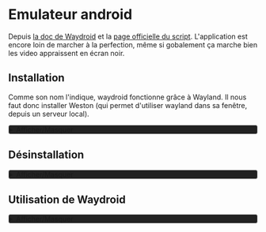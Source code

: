 # Emulateur android

Depuis [la doc de Waydroid](https://docs.waydro.id/usage/install-on-desktops) et la [page officielle du script](https://github.com/casualsnek/waydroid_script).
L'application est encore loin de marcher à la perfection, même si gobalement ça marche bien les video appraissent en écran noir.

## Installation

Comme son nom l'indique, waydroid fonctionne grâce à Wayland. Il nous faut donc installer Weston (qui permet d'utiliser wayland dans sa fenêtre, depuis un serveur local).

<details style="background-color: #222222; border: 1px solid #ccc; border-radius: 4px;">
<summary>Afficher/Masquer</summary>


### Installation de waydroid et weston

<details style="background-color: #222222; border: 1px solid #ccc; border-radius: 4px;">
<summary>Afficher/Masquer</summary>

```bash
sudo nala install -y curl ca-certificates lzip python3.10-venv sqlite3
curl https://repo.waydro.id | sudo bash
sudo nala update
sudo nala install -y waydroid weston
sudo waydroid init -s GAPPS -f
```

Ensuite lancez weston et waydroid

```bash
weston
waydroid first-launch
```

### Récupérer son ID

```bash
git clone https://github.com/casualsnek/waydroid_script
cd waydroid_script
python3 -m venv venv
venv/bin/pip install -r requirements.txt
sudo venv/bin/python3 main.py certified
```

Ca retourne

```bash
XXXXXXXXXXXXXXXXXXX
   ^----- Open https://google.com/android/uncertified/?pli=1
          Login with your google id then submit the form with id shown above
```

Ouvrez le lien de [la page d'enregistrement de Google'](https://www.google.com/android/uncertified/?pli=1) en faisant "CTRL+Clic gauche".

Et entrez votre android id "XXXXXXXXXXXXXXXXXXX"

Si au bout de 2 ou 3 redémmarages il y a toujours l'alerte de signature, il faut bien attendre 15 minutes (pour que l'appareil soit bien enregistré), ensuite fermez et relancez waydroid.

Au reboot, il y aura une notification qui propose de compléter l'installation "Waydroid x86_64 Device setup in progress - Tap to finish Waydroid x86_64 Device setup".
Complétez l'installation en connectant votre compte.

</details>


### Installation approfondie

<details style="background-color: #222222; border: 1px solid #ccc; border-radius: 4px;">
<summary>Afficher/Masquer</summary>

```bash
sudo venv/bin/python3 main.py install gapps
```

Ensuite

```bash
sudo venv/bin/python3 main.py install magisk
```

-> Ouvez "Magisk Delta", faites l'update APP, puis la deuxième (celle du haut en choisissant "Direct Install(modify / system directly)")

Si vous avez un CPU intel (marche sur amd aussi)

```bash
sudo venv/bin/python3 main.py install libhoudini
```

Ensuite

```bash
sudo venv/bin/python3 main.py install smartdock
```

Ensuite

```bash
sudo venv/bin/python3 main.py install widevine
```

Puis

```bash
sudo venv/bin/python3 main.py hack hidestatusbar
```

Si vous avez un CPU amd, vous pouvez utilisez libnk au lieu de libhoudini

```bash
sudo venv/bin/python3 main.py uninstall libhoudini
sudo venv/bin/python3 main.py install libndk
```

Plus besoin d'installer MicroG

```bash
sudo venv/bin/python3 main.py install microg
```

</details>

### Installer MiXplorer, Material Files, Aurora Store et Droid-ify

```bash
wget https://github.com/RogerBytes/Androigy/releases/download/v0.0.1-data/Aurora_Store_4.2.5.apk
waydroid app install Aurora_Store_4.2.5.apk
wget https://f-droid.org/repo/com.looker.droidify_610.apk
waydroid app install com.looker.droidify_610.apk
wget https://github.com/RogerBytes/Androigy/releases/download/v0.0.1-data/MiXplorer_v6.64.3_B23090710.apk
waydroid app install MiXplorer_v6.64.3_B23090710.apk
wget https://f-droid.org/repo/me.zhanghai.android.files_34.apk
waydroid app install me.zhanghai.android.files_34.apk
rm com.looker.droidify_610.apk
rm Aurora_Store_4.2.5.apk
rm MiXplorer_v6.64.3_B23090710.apk
rm me.zhanghai.android.files_34.apk
```

</details>

## Désinstallation

<details style="background-color: #222222; border: 1px solid #ccc; border-radius: 4px;">
<summary>Afficher/Masquer</summary>

## Choisir sa carte graphique

Indispensable si vous avez une carte dédiée en plus de votre carte intégrée

```bash
wget https://raw.githubusercontent.com/Quackdoc/waydroid-scripts/main/waydroid-choose-gpu.sh
chmod +x waydroid-choose-gpu.sh
sudo ./waydroid-choose-gpu.sh
rm waydroid-choose-gpu.sh
```

### Désinstaller Waydroid

```bash
sudo waydroid session stop
sudo waydroid container stop
sudo apt remove -y waydroid
sudo rm -rf /var/lib/waydroid /home/.waydroid ~/waydroid ~/.share/waydroid ~/.local/share/applications/*aydroid* ~/.local/share/waydroid
```

</details>

## Utilisation de Waydroid

<details style="background-color: #222222; border: 1px solid #ccc; border-radius: 4px;">
<summary>Afficher/Masquer</summary>

## Utilisation de Waydroid

Pour utiliser android sur votre système, il faut passer par weston, en le lançant par un shell.

```bash
weston --fullscreen --shell="kiosk-shell.so"
```

Déplacez la fenêtre (via `CTRL+ALT+UP`) dans l'écran souhaité (ne sera plus possible après pour établir la résolution), puis faites :

```bash
waydroid session stop; waydroid show-full-ui
```

### Accèder au système android

Le chemin pour y aller est

```bash
~/.local/share/waydroid/data/
```

Et aller dans le dossier `media` (il est protégé, on ne peut y aller directement)


### se connecter via ADB

Trouver l'ip de waydroid dans `Paramètres\A propos du téléphone\Adresse IP`
Chez moi c'est `192.168.240.112`

La commande c'est

```bash
adb connect <IP>:5555
```

Donc chez moi c'est

```bash
adb connect 192.168.240.112:5555
```

### Arrêter waydroid

Fermez la fenêtre de weston, puis dans un shell

```bash
waydroid session stop
```

### Installer un apk depuis linux

Voici un exemple, vous n'êtes pas obligé de télécharger via un wget. Il faut que w

```bash
wget https://github.com/RogerBytes/Androigy/releases/download/v0.0.1-data/Aurora_Store_4.2.5.apk
waydroid app install Aurora_Store_4.2.5.apk
rm Aurora_Store_4.2.5.apk
```

### IMPORTANT (enfin a tester surtout) Donner les accès A CHAQUE INSTALLATION

On rentre dans l'invite de commande de waydroid_script

```bash
sudo waydroid shell
```

Puis :

```bash
chmod 777 -R /sdcard/Android;
chmod 777 -R /data/media/0/Android;
chmod 777 -R /sdcard/Android/data;
chmod 777 -R /data/media/0/Android/obb;
chmod 777 -R /mnt/*/*/*/*/Android/data;
chmod 777 -R /mnt/*/*/*/*/Android/obb;
exit;
```

Jeux
Arknights, PUNISHING: GRAY RAVEN

### Bazar d'accès aux fichiers

```bash
git clone https://github.com/casualsnek/waydroid_script
cd waydroid_script
python3 -m venv venv
sudo venv/bin/python3 main.py hack nodataperm
cd && rm waydroid_script
```

Si ca provoque un bootloop

```bash
sudo venv/bin/python3 main.py uninstall nodataperm
```

### Partage de dossiers avec le système

[Voici une page qui explique](https://docs.waydro.id/faq/setting-up-a-shared-folder)

```bash
mkdir -p ~/Local/Partage\ Waydroid
sudo mount --bind ~/Local/Partage\ Waydroid ~/.local/share/waydroid/data/media/0/Download
```

</details>
